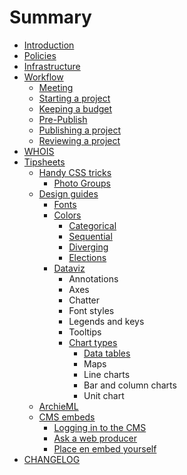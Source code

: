 # Summary

* [Introduction](README.md)
* [Policies](policies.md)
* [Infrastructure](infrastructure.md)
* [Workflow](workflow.md)
  * [Meeting](workflow/meeting.md)
  * [Starting a project](workflow/starting-a-project.md)
  * [Keeping a budget](workflow/keeping-a-budget.md)
  * [Pre-Publish](sequential.md)
  * [Publishing a project](workflow/publishing-a-project.md)
  * [Reviewing a project](workflow/reviewing-a-project.md)
* [WHOIS](whois.md)
* [Tipsheets](tipsheets.md)
  * [Handy CSS tricks](tipsheets/handy-css-tricks.md)
    * [Photo Groups](tipsheets/handy-css-tricks/photo-groups.md)
  * [Design guides](tipsheets/design-guides.md)
    * [Fonts](tipsheets/design-guides/fonts.md)
    * [Colors](tipsheets/colors.md)
      * [Categorical](tipsheets/colors/categorical.md)
      * [Sequential](tipsheets/colors/sequential.md)
      * [Diverging](tipsheets/colors/diverging.md)
      * [Elections](tipsheets/colors/elections.md)
    * [Dataviz](tipsheets/design-guides/dataviz.md)
      * Annotations
      * Axes
      * Chatter
      * Font styles
      * Legends and keys
      * Tooltips
      * [Chart types](tipsheets/design-guides/dataviz/chart-types.md)
        * [Data tables](tipsheets/design-guides/dataviz/data-tables.md)
        * Maps
        * Line charts
        * Bar and column charts
        * Unit chart
  * [ArchieML](tipsheets/archieml.md)
  * [CMS embeds](tipsheets/cms-embeds.md)
    * [Logging in to the CMS](tipsheets/cms-embeds/getting-set-up-in-the-cms.md)
    * [Ask a web producer](tipsheets/cms-embeds/ask-a-web-producer.md)
    * [Place en embed yourself](tipsheets/cms-embeds/plugging-your-embed-into-the-cms.md)
* [CHANGELOG](CHANGELOG.md)

